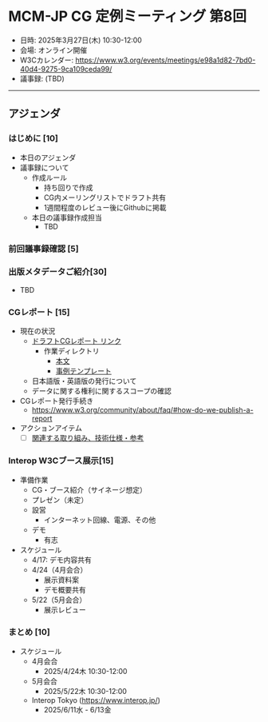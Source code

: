 # MCM-JP CG 定例ミーティング 第8回

- 日時: 2025年3月27日(木) 10:30-12:00
- 会場: オンライン開催
- W3Cカレンダー: https://www.w3.org/events/meetings/e98a1d82-7bd0-40d4-9275-9ca109ceda99/
- 議事録: (TBD)
  
---
## アジェンダ

### はじめに [10]
- 本日のアジェンダ
- 議事録について
  - 作成ルール
    - 持ち回りで作成
    - CG内メーリングリストでドラフト共有
    - 1週間程度のレビュー後にGithubに掲載
  - 本日の議事録作成担当
     - TBD

### 前回議事録確認 [5]


### 出版メタデータご紹介[30]
- TBD

### CGレポート [15]
- 現在の状況
  - [ドラフトCGレポート リンク](https://w3c-cg.github.io/mcm-jp/reports/cg-report.html)
    - 作業ディレクトリ
      - [本文](../../reports/)
      - [事例テンプレート](../../reports/use-cases/template/use-case.md)
  - 日本語版・英語版の発行について
  - データに関する権利に関するスコープの確認
- CGレポート発行手続き
  - https://www.w3.org/community/about/faq/#how-do-we-publish-a-report
- アクションアイテム
  - [ ] [関連する取り組み、技術仕様・参考](https://w3c-cg.github.io/mcm-jp/reports/cg-report#references)

### Interop W3Cブース展示[15]
- 準備作業
  - CG・ブース紹介（サイネージ想定）
  - プレゼン（未定）
  - 設営
    - インターネット回線、電源、その他
  - デモ
    - 有志
- スケジュール
  - 4/17: デモ内容共有
  - 4/24（4月会合）
    - 展示資料案
    - デモ概要共有
  - 5/22（5月会合）
    - 展示レビュー


### まとめ [10]
- スケジュール
  - 4月会合
    - 2025/4/24木 10:30-12:00
  - 5月会合
    - 2025/5/22木 10:30-12:00
  - Interop Tokyo (https://www.interop.jp/)
    - 2025/6/11水 - 6/13金
